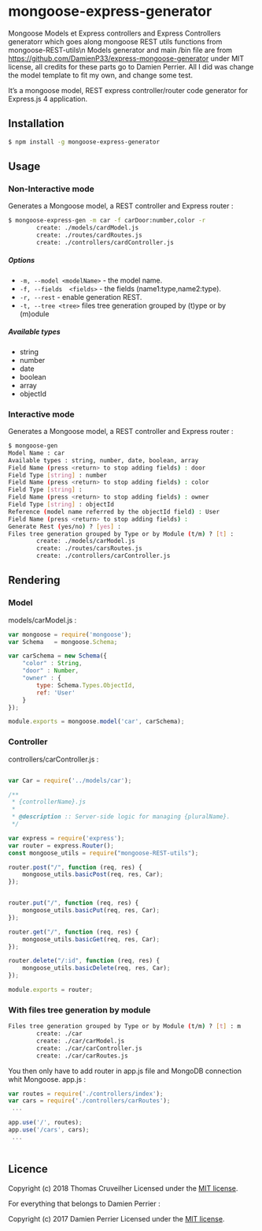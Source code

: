 # mongoose-express-generator
Mongoose Models et Express controllers and Express Controllers generatorr which goes along mongoose REST utils functions from mongoose-REST-utils\n Models generator and main /bin file are from https://github.com/DamienP33/express-mongoose-generator under MIT license, all credits for these parts go to Damien Perrier. All I did was change the model template to fit my own, and change some test.


It’s a mongoose model, REST express controller/router code generator for Express.js 4 application.

## Installation
```bash
$ npm install -g mongoose-express-generator
```

## Usage
### Non-Interactive mode
Generates a Mongoose model, a REST controller and Express router :
```bash
$ mongoose-express-gen -m car -f carDoor:number,color -r
        create: ./models/cardModel.js
        create: ./routes/cardRoutes.js
        create: ./controllers/cardController.js
```

##### Options

  - `-m, --model <modelName>` - the model name.
  - `-f, --fields  <fields>` - the fields (name1:type,name2:type).
  - `-r, --rest` - enable generation REST.
  - `-t, --tree <tree>`        files tree generation grouped by (t)ype or by (m)odule

##### Available types
  - string
  - number
  - date
  - boolean
  - array
  - objectId

### Interactive mode

Generates a Mongoose model, a REST controller and Express router :
```bash
$ mongoose-gen
Model Name : car
Available types : string, number, date, boolean, array
Field Name (press <return> to stop adding fields) : door
Field Type [string] : number
Field Name (press <return> to stop adding fields) : color
Field Type [string] : 
Field Name (press <return> to stop adding fields) : owner
Field Type [string] : objectId
Reference (model name referred by the objectId field) : User
Field Name (press <return> to stop adding fields) : 
Generate Rest (yes/no) ? [yes] : 
Files tree generation grouped by Type or by Module (t/m) ? [t] : 
        create: ./models/carModel.js
        create: ./routes/carsRoutes.js
        create: ./controllers/carController.js
```

## Rendering
### Model
models/carModel.js :
```javascript
var mongoose = require('mongoose');
var Schema   = mongoose.Schema;

var carSchema = new Schema({
	"color" : String,
	"door" : Number,
    "owner" : {
        type: Schema.Types.ObjectId,
        ref: 'User'
    }
});

module.exports = mongoose.model('car', carSchema);
```

### Controller
controllers/carController.js :
```javascript

var Car = require('../models/car');

/**
 * {controllerName}.js
 *
 * @description :: Server-side logic for managing {pluralName}.
 */

var express = require('express');
var router = express.Router();
const mongoose_utils = require("mongoose-REST-utils");

router.post("/", function (req, res) {
    mongoose_utils.basicPost(req, res, Car);
});


router.put("/", function (req, res) {
    mongoose_utils.basicPut(req, res, Car);
});

router.get("/", function (req, res) {
    mongoose_utils.basicGet(req, res, Car);
});

router.delete("/:id", function (req, res) {
    mongoose_utils.basicDelete(req, res, Car);
});

module.exports = router;

```

### With files tree generation by module
```bash
Files tree generation grouped by Type or by Module (t/m) ? [t] : m
        create: ./car
        create: ./car/carModel.js
        create: ./car/carController.js
        create: ./car/carRoutes.js
```

You then only have to add router in app.js file and MongoDB connection whit Mongoose.
app.js :
```javascript
var routes = require('./controllers/index');
var cars = require('./controllers/carRoutes');
 ...

app.use('/', routes);
app.use('/cars', cars);
 ...
 
```

## Licence

Copyright (c) 2018 Thomas Cruveilher
Licensed under the [MIT license](LICENSE).

For everything that belongs to Damien Perrier : 

Copyright (c) 2017 Damien Perrier
Licensed under the [MIT license](LICENSE).

